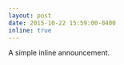```yaml
---
layout: post
date: 2015-10-22 15:59:00-0400
inline: true
---
```


<!-- Two papers got accepted in INFOCOM 2023!! -->

A simple inline announcement.
